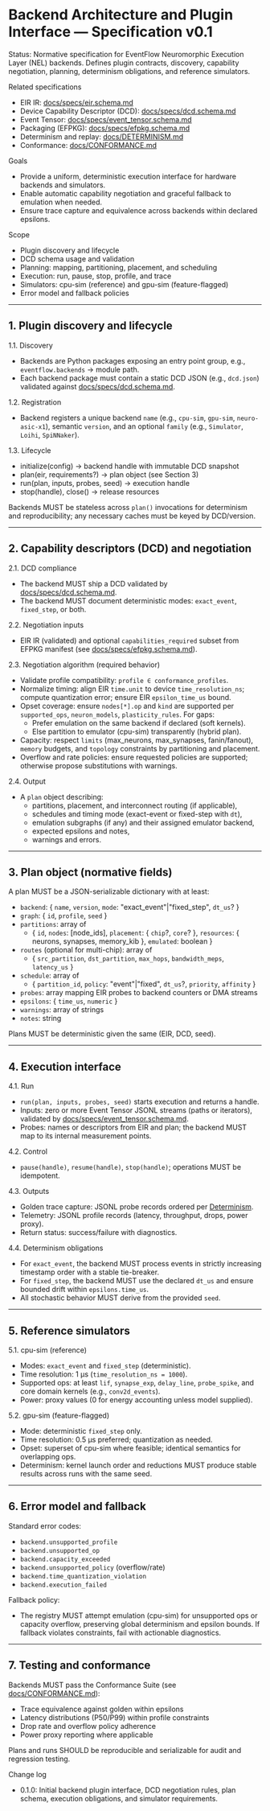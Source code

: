 # Backend Architecture and Plugin Interface — Specification v0.1

Status: Normative specification for EventFlow Neuromorphic Execution Layer (NEL) backends. Defines plugin contracts, discovery, capability negotiation, planning, determinism obligations, and reference simulators.

Related specifications
- EIR IR: [docs/specs/eir.schema.md](docs/specs/eir.schema.md)
- Device Capability Descriptor (DCD): [docs/specs/dcd.schema.md](docs/specs/dcd.schema.md)
- Event Tensor: [docs/specs/event_tensor.schema.md](docs/specs/event_tensor.schema.md)
- Packaging (EFPKG): [docs/specs/efpkg.schema.md](docs/specs/efpkg.schema.md)
- Determinism and replay: [docs/DETERMINISM.md](docs/DETERMINISM.md)
- Conformance: [docs/CONFORMANCE.md](docs/CONFORMANCE.md)

Goals
- Provide a uniform, deterministic execution interface for hardware backends and simulators.
- Enable automatic capability negotiation and graceful fallback to emulation when needed.
- Ensure trace capture and equivalence across backends within declared epsilons.

Scope
- Plugin discovery and lifecycle
- DCD schema usage and validation
- Planning: mapping, partitioning, placement, and scheduling
- Execution: run, pause, stop, profile, and trace
- Simulators: cpu-sim (reference) and gpu-sim (feature-flagged)
- Error model and fallback policies

---

## 1. Plugin discovery and lifecycle

1.1. Discovery
- Backends are Python packages exposing an entry point group, e.g., `eventflow.backends` → module path.
- Each backend package must contain a static DCD JSON (e.g., `dcd.json`) validated against [docs/specs/dcd.schema.md](docs/specs/dcd.schema.md).

1.2. Registration
- Backend registers a unique backend `name` (e.g., `cpu-sim`, `gpu-sim`, `neuro-asic-x1`), semantic `version`, and an optional `family` (e.g., `Simulator`, `Loihi`, `SpiNNaker`).

1.3. Lifecycle
- initialize(config) → backend handle with immutable DCD snapshot
- plan(eir, requirements?) → plan object (see Section 3)
- run(plan, inputs, probes, seed) → execution handle
- stop(handle), close() → release resources

Backends MUST be stateless across `plan()` invocations for determinism and reproducibility; any necessary caches must be keyed by DCD/version.

---

## 2. Capability descriptors (DCD) and negotiation

2.1. DCD compliance
- The backend MUST ship a DCD validated by [docs/specs/dcd.schema.md](docs/specs/dcd.schema.md).
- The backend MUST document deterministic modes: `exact_event`, `fixed_step`, or both.

2.2. Negotiation inputs
- EIR IR (validated) and optional `capabilities_required` subset from EFPKG manifest (see [docs/specs/efpkg.schema.md](docs/specs/efpkg.schema.md)).

2.3. Negotiation algorithm (required behavior)
- Validate profile compatibility: `profile ∈ conformance_profiles`.
- Normalize timing: align EIR `time.unit` to device `time_resolution_ns`; compute quantization error; ensure EIR `epsilon_time_us` bound.
- Opset coverage: ensure `nodes[*].op` and `kind` are supported per `supported_ops`, `neuron_models`, `plasticity_rules`. For gaps:
  - Prefer emulation on the same backend if declared (soft kernels).
  - Else partition to emulator (cpu-sim) transparently (hybrid plan).
- Capacity: respect `limits` (max_neurons, max_synapses, fanin/fanout), `memory` budgets, and `topology` constraints by partitioning and placement.
- Overflow and rate policies: ensure requested policies are supported; otherwise propose substitutions with warnings.

2.4. Output
- A `plan` object describing:
  - partitions, placement, and interconnect routing (if applicable),
  - schedules and timing mode (exact-event or fixed-step with `dt`),
  - emulation subgraphs (if any) and their assigned emulator backend,
  - expected epsilons and notes,
  - warnings and errors.

---

## 3. Plan object (normative fields)

A plan MUST be a JSON-serializable dictionary with at least:

- `backend`: { `name`, `version`, `mode`: "exact_event"|"fixed_step", `dt_us`? }
- `graph`: { `id`, `profile`, `seed` }
- `partitions`: array of
  - { `id`, `nodes`: [node_ids], `placement`: { `chip`?, `core`? }, `resources`: { neurons, synapses, memory_kib }, `emulated`: boolean }
- `routes` (optional for multi-chip): array of
  - { `src_partition`, `dst_partition`, `max_hops`, `bandwidth_meps`, `latency_us` }
- `schedule`: array of
  - { `partition_id`, `policy`: "event"|"fixed", `dt_us`?, `priority`, `affinity` }
- `probes`: array mapping EIR probes to backend counters or DMA streams
- `epsilons`: { `time_us`, `numeric` }
- `warnings`: array of strings
- `notes`: string

Plans MUST be deterministic given the same (EIR, DCD, seed).

---

## 4. Execution interface

4.1. Run
- `run(plan, inputs, probes, seed)` starts execution and returns a handle.
- Inputs: zero or more Event Tensor JSONL streams (paths or iterators), validated by [docs/specs/event_tensor.schema.md](docs/specs/event_tensor.schema.md).
- Probes: names or descriptors from EIR and plan; the backend MUST map to its internal measurement points.

4.2. Control
- `pause(handle)`, `resume(handle)`, `stop(handle)`; operations MUST be idempotent.

4.3. Outputs
- Golden trace capture: JSONL probe records ordered per [Determinism](docs/DETERMINISM.md).
- Telemetry: JSONL profile records (latency, throughput, drops, power proxy).
- Return status: success/failure with diagnostics.

4.4. Determinism obligations
- For `exact_event`, the backend MUST process events in strictly increasing timestamp order with a stable tie-breaker.
- For `fixed_step`, the backend MUST use the declared `dt_us` and ensure bounded drift within `epsilons.time_us`.
- All stochastic behavior MUST derive from the provided `seed`.

---

## 5. Reference simulators

5.1. cpu-sim (reference)
- Modes: `exact_event` and `fixed_step` (deterministic).
- Time resolution: 1 µs (`time_resolution_ns = 1000`).
- Supported ops: at least `lif`, `synapse_exp`, `delay_line`, `probe_spike`, and core domain kernels (e.g., `conv2d_events`).
- Power: proxy values (0 for energy accounting unless model supplied).

5.2. gpu-sim (feature-flagged)
- Mode: deterministic `fixed_step` only.
- Time resolution: 0.5 µs preferred; quantization as needed.
- Opset: superset of cpu-sim where feasible; identical semantics for overlapping ops.
- Determinism: kernel launch order and reductions MUST produce stable results across runs with the same seed.

---

## 6. Error model and fallback

Standard error codes:
- `backend.unsupported_profile`
- `backend.unsupported_op`
- `backend.capacity_exceeded`
- `backend.unsupported_policy` (overflow/rate)
- `backend.time_quantization_violation`
- `backend.execution_failed`

Fallback policy:
- The registry MUST attempt emulation (cpu-sim) for unsupported ops or capacity overflow, preserving global determinism and epsilon bounds. If fallback violates constraints, fail with actionable diagnostics.

---

## 7. Testing and conformance

Backends MUST pass the Conformance Suite (see [docs/CONFORMANCE.md](docs/CONFORMANCE.md)):
- Trace equivalence against golden within epsilons
- Latency distributions (P50/P99) within profile constraints
- Drop rate and overflow policy adherence
- Power proxy reporting where applicable

Plans and runs SHOULD be reproducible and serializable for audit and regression testing.

Change log
- 0.1.0: Initial backend plugin interface, DCD negotiation rules, plan schema, execution obligations, and simulator requirements.